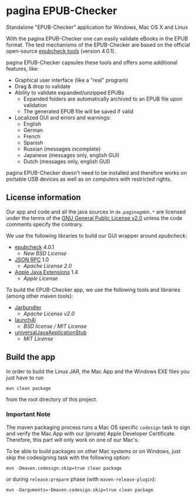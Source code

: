 pagina EPUB-Checker
============

Standalone "EPUB-Checker" application for Windows, Mac OS X and Linux

With the pagina EPUB-Checker one can easily validate eBooks in the EPUB format. The test mechanisms of the EPUB-Checker are based on the official open-source [epubcheck tools](https://github.com/IDPF/epubcheck) (version 4.0.1).

pagina EPUB-Checker capsules these tools and offers some additional features, like:

* Graphical user interface (like a "real" program)
* Drag & drop to validate
* Ability to validate expanded/unzipped EPUBs
  * Expanded folders are automatically archived to an EPUB file upon validation
  * The generated EPUB file will be saved if valid
* Localized GUI and errors and warnings:
  * English
  * German
  * French
  * Spanish
  * Russian (messages incomplete)
  * Japanese (messages only, english GUI)
  * Dutch (messages only, english GUI)

pagina EPUB-Checker doesn't need to be installed and therefore works on portable USB devices as well as on computers with restricted rights.


License information
-------------------

Our app and code and all the java sources in `de.paginagmbh.*` are licensed under the terms of the  [GNU General Public License v2.0](http://choosealicense.com/licenses/gpl-2.0/) unless the code comments specify the contrary.

We use the following libraries to build our GUI wrapper around *epubcheck*:
* [epubcheck](https://github.com/IDPF/epubcheck) 4.0.1
  * *New BSD License*
* [JSON RPC](http://mvnrepository.com/artifact/com.metaparadigm/json-rpc/1.0) 1.0
  * *Apache License 2.0*
* [Apple Java Extensions](http://mvnrepository.com/artifact/com.apple/AppleJavaExtensions/1.4) 1.4
  * *Apple License*

To build the EPUB-Checker app, we use the following tools and libraries (among other maven tools):
* [Jarbundler](https://github.com/UltraMixer/JarBundler)
  * *Apache License v2.0*
* [launch4j](http://launch4j.sourceforge.net/)
  * *BSD license / MIT License*
* [universalJavaApplicationStub](https://github.com/tofi86/universalJavaApplicationStub)
  * *MIT License*


Build the app
-------------

In order to build the Linux JAR, the Mac App and the Windows EXE files you just have to run

```
mvn clean package
```

from the root directory of this project.

### Important Note
The maven packaging process runs a Mac OS specific `codesign` task to sign and verify the Mac App with our (private) Apple Developer Certificate. Therefore, this part will only work on one of our Mac's.

To be able to build packages on other Mac systems or on Windows, just skip the codesigning task with the following option:

```
mvn -Dmaven.codesign.skip=true clean package
```

or during `release:prepare` phase (with `maven-release-plugin`):

```
mvn -Darguments=-Dmaven.codesign.skip=true clean package
```
